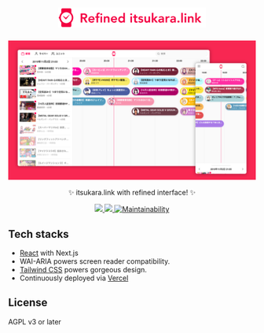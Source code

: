 <h1 align="center">
  <img src="https://github.com/neet/refined-itsukara-link/blob/main/public/logo-large.png" alt="Refined itsukara.link" width="300px"/>
</h1>

<img src="https://github.com/neet/refined-itsukara-link/blob/main/public/screenshot.png" alt="Screenshot">

<p align="center">✨ itsukara.link with refined interface! ✨</p>

<p align="center">
  <a href="https://github.com/neet/refined-itsukara-link/actions">
    <img src="https://github.com/neet/refined-itsukara-link/workflows/CI/badge.svg" />
  </a>

  <a href="https://codecov.io/gh/neet/refined-itsukara-link">
    <img src="https://codecov.io/gh/neet/refined-itsukara-link/branch/main/graph/badge.svg" />
  </a>

  <a href="https://codeclimate.com/github/neet/refined-itsukara-link/maintainability">
    <img src="https://api.codeclimate.com/v1/badges/cb0ea5f83783975442db/maintainability" alt="Maintainability" />
  </a>
</p>

## Tech stacks

- [React](https://github.com/facebook/react) with Next.js
- WAI-ARIA powers screen reader compatibility.
- [Tailwind CSS](https://tailwindcss.com/) powers gorgeous design.
- Continuously deployed via [Vercel](https://vercel.com/)

## License

AGPL v3 or later
